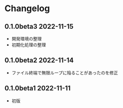 # Changelog

## 0.1.0beta3 2022-11-15

- 開発環境の整理
- 初期化処理の整理

## 0.1.0beta2 2022-11-14

- ファイル終端で無限ループに陥ることがあったのを修正

## 0.1.0beta1 2022-11-11

- 初版
